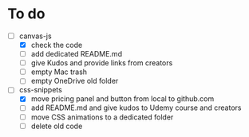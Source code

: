# To do
- [ ] canvas-js
    - [x] check the code
    - [ ] add dedicated README.md
    - [ ] give Kudos and provide links from creators
    - [ ] empty Mac trash
    - [ ] empty OneDrive old folder
- [ ] css-snippets
    - [x] move pricing panel and button from local to github.com
    - [ ] add README.md and give kudos to Udemy course and creators
    - [ ] move CSS animations to a dedicated folder
    - [ ] delete old code